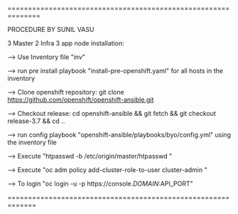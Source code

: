 ==============================================================

PROCEDURE BY SUNIL VASU

3 Master 2 Infra 3 app node installation:

--> Use Inventory file "inv"

--> run pre install playbook "install-pre-openshift.yaml" for all hosts in the inventory

--> Clone openshift repository: git clone https://github.com/openshift/openshift-ansible.git

--> Checkout release: cd openshift-ansible && git fetch && git checkout release-3.7 && cd ..

--> run config playbook "openshift-ansible/playbooks/byo/config.yml" using the inventory file

--> Execute "htpasswd -b /etc/origin/master/htpasswd <USERNAME> <PASSWORD>"

--> Execute "oc adm policy add-cluster-role-to-user cluster-admin <USERNAME>"

--> To login "oc login -u <USERNAME> -p <PASSWORD> https://console.$DOMAIN:$API_PORT"

=============================================================
